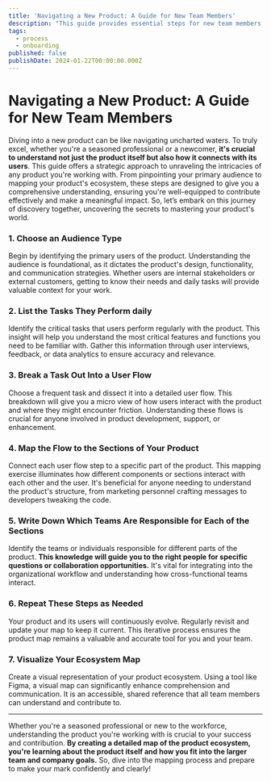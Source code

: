 ```yaml
---
title: 'Navigating a New Product: A Guide for New Team Members'
description: "This guide provides essential steps for new team members to understand and navigate a new product effectively. It covers audience identification, task analysis, user flow breakdown, product mapping, team responsibilities, and creating a visual ecosystem map.\n"
tags:
  - process
  - onboarding
published: false
publishDate: 2024-01-22T00:00:00.000Z
---
```


# Navigating a New Product: A Guide for New Team Members

Diving into a new product can be like navigating uncharted waters. To truly excel, whether you're a seasoned professional or a newcomer, **it's crucial to understand not just the product itself but also how it connects with its users**. This guide offers a strategic approach to unraveling the intricacies of any product you're working with. From pinpointing your primary audience to mapping your product's ecosystem, these steps are designed to give you a comprehensive understanding, ensuring you're well-equipped to contribute effectively and make a meaningful impact. So, let’s embark on this journey of discovery together, uncovering the secrets to mastering your product's world.

### 1. Choose an Audience Type

Begin by identifying the primary users of the product. Understanding the audience is foundational, as it dictates the product's design, functionality, and communication strategies. Whether users are internal stakeholders or external customers, getting to know their needs and daily tasks will provide valuable context for your work.

### 2. List the Tasks They Perform daily

Identify the critical tasks that users perform regularly with the product. This insight will help you understand the most critical features and functions you need to be familiar with. Gather this information through user interviews, feedback, or data analytics to ensure accuracy and relevance.

### 3. Break a Task Out Into a User Flow

Choose a frequent task and dissect it into a detailed user flow. This breakdown will give you a micro view of how users interact with the product and where they might encounter friction. Understanding these flows is crucial for anyone involved in product development, support, or enhancement.

### 4. Map the Flow to the Sections of Your Product

Connect each user flow step to a specific part of the product. This mapping exercise illuminates how different components or sections interact with each other and the user. It's beneficial for anyone needing to understand the product's structure, from marketing personnel crafting messages to developers tweaking the code.

### 5. Write Down Which Teams Are Responsible for Each of the Sections

Identify the teams or individuals responsible for different parts of the product. **This knowledge will guide you to the right people for specific questions or collaboration opportunities.** It's vital for integrating into the organizational workflow and understanding how cross-functional teams interact.

### 6. Repeat These Steps as Needed

Your product and its users will continuously evolve. Regularly revisit and update your map to keep it current. This iterative process ensures the product map remains a valuable and accurate tool for you and your team.

### 7. Visualize Your Ecosystem Map

Create a visual representation of your product ecosystem. Using a tool like Figma, a visual map can significantly enhance comprehension and communication. It is an accessible, shared reference that all team members can understand and contribute to.

---

Whether you're a seasoned professional or new to the workforce, understanding the product you're working with is crucial to your success and contribution. **By creating a detailed map of the product ecosystem, you're learning about the product itself and how you fit into the larger team and company goals.** So, dive into the mapping process and prepare to make your mark confidently and clearly!
